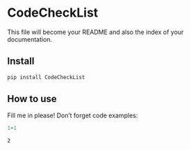 CodeCheckList
================

<!-- WARNING: THIS FILE WAS AUTOGENERATED! DO NOT EDIT! -->

This file will become your README and also the index of your
documentation.

## Install

``` sh
pip install CodeCheckList
```

## How to use

Fill me in please! Don’t forget code examples:

``` python
1+1
```

    2
